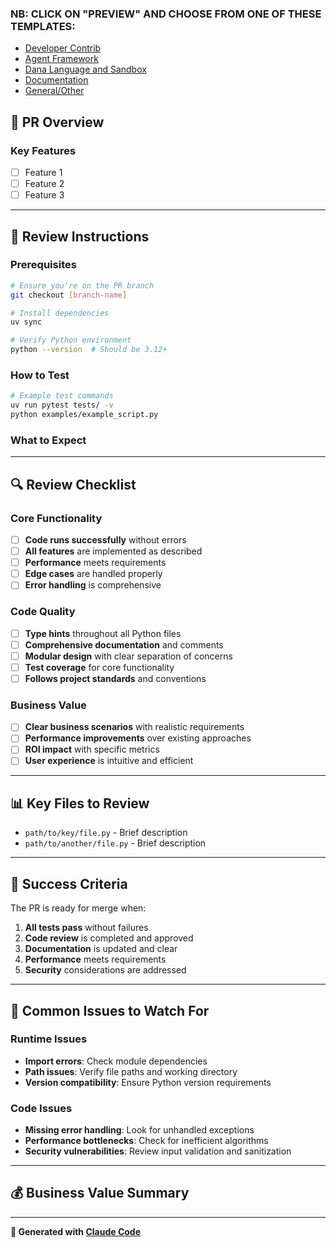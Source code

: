 ### NB: CLICK ON "PREVIEW" AND CHOOSE FROM ONE OF THESE TEMPLATES:

* [Developer Contrib](?template=contrib.md)
* [Agent Framework](?template=agent.md)
* [Dana Language and Sandbox](?template=dana.md)
* [Documentation](?template=docs.md)
* [General/Other](?template=general.md)

## 🎯 **PR Overview**

<!-- Brief description of what this PR accomplishes -->

### **Key Features**
- [ ] Feature 1
- [ ] Feature 2
- [ ] Feature 3

---

## 🚀 **Review Instructions**

### **Prerequisites**
```bash
# Ensure you're on the PR branch
git checkout [branch-name]

# Install dependencies
uv sync

# Verify Python environment
python --version  # Should be 3.12+
```

### **How to Test**

<!-- Add specific testing instructions for this PR -->

```bash
# Example test commands
uv run pytest tests/ -v
python examples/example_script.py
```

### **What to Expect**

<!-- Describe what reviewers should see when running the code -->

---

## 🔍 **Review Checklist**

### **Core Functionality**
- [ ] **Code runs successfully** without errors
- [ ] **All features** are implemented as described
- [ ] **Performance** meets requirements
- [ ] **Edge cases** are handled properly
- [ ] **Error handling** is comprehensive

### **Code Quality**
- [ ] **Type hints** throughout all Python files
- [ ] **Comprehensive documentation** and comments
- [ ] **Modular design** with clear separation of concerns
- [ ] **Test coverage** for core functionality
- [ ] **Follows project standards** and conventions

### **Business Value**
- [ ] **Clear business scenarios** with realistic requirements
- [ ] **Performance improvements** over existing approaches
- [ ] **ROI impact** with specific metrics
- [ ] **User experience** is intuitive and efficient

---

## 📊 **Key Files to Review**

<!-- List the most important files for reviewers to focus on -->

- `path/to/key/file.py` - Brief description
- `path/to/another/file.py` - Brief description

---

## 🎯 **Success Criteria**

The PR is ready for merge when:
1. **All tests pass** without failures
2. **Code review** is completed and approved
3. **Documentation** is updated and clear
4. **Performance** meets requirements
5. **Security** considerations are addressed

---

## 🚨 **Common Issues to Watch For**

### **Runtime Issues**
- **Import errors**: Check module dependencies
- **Path issues**: Verify file paths and working directory
- **Version compatibility**: Ensure Python version requirements

### **Code Issues**
- **Missing error handling**: Look for unhandled exceptions
- **Performance bottlenecks**: Check for inefficient algorithms
- **Security vulnerabilities**: Review input validation and sanitization

---

## 💰 **Business Value Summary**

<!-- Summarize the business impact and value of this PR -->

---

**🤖 Generated with [Claude Code](https://claude.ai/code)**
